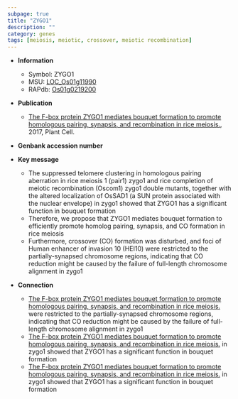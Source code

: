```yaml
---
subpage: true
title: "ZYGO1"
description: ""
category: genes
tags: [meiosis, meiotic, crossover, meiotic recombination]
---
```


* **Information**  
    + Symbol: ZYGO1  
    + MSU: [LOC_Os01g11990](http://rice.plantbiology.msu.edu/cgi-bin/ORF_infopage.cgi?orf=LOC_Os01g11990)  
    + RAPdb: [Os01g0219200](http://rapdb.dna.affrc.go.jp/viewer/gbrowse_details/irgsp1?name=Os01g0219200)  

* **Publication**  
    + [The F-box protein ZYGO1 mediates bouquet formation to promote homologous pairing, synapsis, and recombination in rice meiosis.](http://www.ncbi.nlm.nih.gov/pubmed?term=The+F-box+protein+ZYGO1+mediates+bouquet+formation+to+promote+homologous+pairing,+synapsis,+and+recombination+in+rice+meiosis.%5BTitle%5D), 2017, Plant Cell.

* **Genbank accession number**  

* **Key message**  
    + The suppressed telomere clustering in homologous pairing aberration in rice meiosis 1 (pair1) zygo1 and rice completion of meiotic recombination (Oscom1) zygo1 double mutants, together with the altered localization of OsSAD1 (a SUN protein associated with the nuclear envelope) in zygo1 showed that ZYGO1 has a significant function in bouquet formation
    + Therefore, we propose that ZYGO1 mediates bouquet formation to efficiently promote homolog pairing, synapsis, and CO formation in rice meiosis
    + Furthermore, crossover (CO) formation was disturbed, and foci of Human enhancer of invasion 10 (HEI10) were restricted to the partially-synapsed chromosome regions, indicating that CO reduction might be caused by the failure of full-length chromosome alignment in zygo1

* **Connection**  
    + [The F-box protein ZYGO1 mediates bouquet formation to promote homologous pairing, synapsis, and recombination in rice meiosis.](HEI10) were restricted to the partially-synapsed chromosome regions, indicating that CO reduction might be caused by the failure of full-length chromosome alignment in zygo1
    + [The F-box protein ZYGO1 mediates bouquet formation to promote homologous pairing, synapsis, and recombination in rice meiosis.](a+SUN+protein+associated+with+the+nuclear+envelope) in zygo1 showed that ZYGO1 has a significant function in bouquet formation
    + [The F-box protein ZYGO1 mediates bouquet formation to promote homologous pairing, synapsis, and recombination in rice meiosis.](a+SUN+protein+associated+with+the+nuclear+envelope) in zygo1 showed that ZYGO1 has a significant function in bouquet formation



